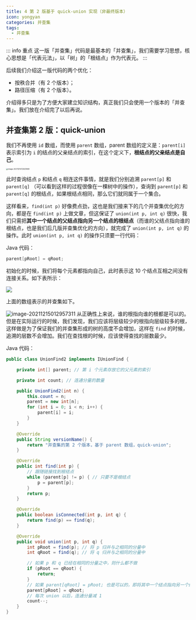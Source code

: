 ```yaml
---
title: 4 第 2 版基于 quick-union 实现（非最终版本）
icon: yongyan
categories: 并查集
tags:
  - 并查集
---
```


::: info 重点
这一版「并查集」代码是最基本的「并查集」，我们需要学习思想，核心思想是「代表元法」，以「树」的「根结点」作为代表元。
::: 

后续我们介绍这一版代码的两个优化：

+ 按秩合并（有 2 个版本）；
+ 路径压缩（有 2 个版本）。

介绍得多只是为了方便大家建立知识结构，真正我们只会使用一个版本的「并查集」。我们放在介绍完了以后再说。

## 并查集第 2 版：quick-union

我们不再使用 `id` 数组，而使用 `parent` 数组，parent 数组的定义是：`parent[i]` 表示索引为 `i` 的结点的父亲结点的索引，在这个定义下，**根结点的父亲结点是自己**。

<img src="https://tva1.sinaimg.cn/large/008i3skNgy1gxdvkna39wj30xm0mst9k.jpg" alt="image-20211215012821889" style="zoom: 33%;" />

此时查询结点 `p` 和结点 `q` 相连这件事情，就是我们分别追溯 `parent[p]` 和 `parent[q]` （可以看到这样的过程很像在一棵树中的操作），查询到 `parent[p]` 和 `parent[q]` 的根结点，如果根结点相同，那么它们就同属于一个集合。

这样看来，`find(int p)` 好像费点劲，这也是我们接来下的几个并查集优化的方向，都是在 `find(int p)` 上做文章，但这保证了 `union(int p, int q)` 很快，我们只需把**其中一个结点的父结点指向另一个结点的根结点**（而谁的父结点指向谁的根结点，也是我们后几版并查集优化的方向），就完成了 `union(int p, int q)` 的操作。此时 `union(int p, int q)` 的操作只须要一行代码：

Java 代码：

```java
parent[pRoot] = qRoot;
```

初始化的时候，我们将每个元素都指向自己，此时表示这 $10$ 个结点互相之间没有连接关系。如下表所示：

![](https://tva1.sinaimg.cn/large/008i3skNgy1gxdvlbgatpj31iy05o3yw.jpg)

上面的数组表示的并查集如下。

![image-20211215012957311](https://tva1.sinaimg.cn/large/008i3skNgy1gxdvmbxxiyj311g06umxw.jpg)
从正确性上来说，谁的根指向谁的根都是可以的。但是在实际运行的时候，我们发现，我们应该将层级较少的根指向层级较多的根，这样做是为了保证我们的并查集形成的树的高度不会增加，这样在 `find` 的时候，追溯的层数不会增加。我们在查找根的时候，应该使得查找的层数最少。

Java 代码：

```java
public class UnionFind2 implements IUnionFind {

    private int[] parent; // 第 i 个元素存放它的父元素的索引

    private int count; // 连通分量的数量

    public UnionFind2(int n) {
        this.count = n;
        parent = new int[n];
        for (int i = 0; i < n; i++) {
            parent[i] = i;
        }
    }

    @Override
    public String versionName() {
        return "并查集的第 2 个版本，基于 parent 数组，quick-union";
    }

    @Override
    public int find(int p) {
        // 跟随链接找到根结点
        while (parent[p] != p) { // 只要不是根结点
            p = parent[p];
        }
        return p;
    }

    @Override
    public boolean isConnected(int p, int q) {
        return find(p) == find(q);
    }

    @Override
    public void union(int p, int q) {
        int pRoot = find(p); // 将 p 归并与之相同的分量中
        int qRoot = find(q); // 将 q 归并与之相同的分量中

        // 如果 p 和 q 已经在相同的分量之中，则什么都不做
        if (pRoot == qRoot) {
            return;
        }
        // 如果 parent[qRoot] = pRoot; 也是可以的，即将其中一个结点指向另一个结点
        parent[pRoot] = qRoot;
        // 每次 union 以后，连通分量减 1
        count--;
    }
}
```


